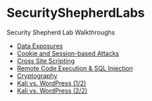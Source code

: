 # SecurityShepherdLabs
Security Shepherd Lab Walkthroughs

* [Data Exposures]
* [Cookie and Session-based Attacks]
* [Cross Site Scripting]
* [Remote Code Execution & SQL Injection]
* [Cryptography]
* [Kali vs. WordPress (1/2)] 
* [Kali vs. WordPress (2/2)]

[Data Exposures]: https://github.com/colton-gabertan/SecurityShepherdLabs/blob/week01/README.md
[Cookie and Session-based Attacks]: https://github.com/colton-gabertan/SecurityShepherdLabs/blob/week02/README.md
[Cross Site Scripting]: https://github.com/colton-gabertan/SecurityShepherdLabs/tree/week03
[Remote Code Execution & SQL Injection]: https://github.com/colton-gabertan/SecurityShepherdLabs/blob/week04/README.md
[Cryptography]: https://github.com/colton-gabertan/SecurityShepherdLabs/blob/week05/README.md
[Kali vs. WordPress (1/2)]: https://github.com/colton-gabertan/SecurityShepherdLabs/blob/week07/README.md
[Kali vs. WordPress (2/2)]: https://github.com/colton-gabertan/SecurityShepherdLabs/blob/week08/README.md
